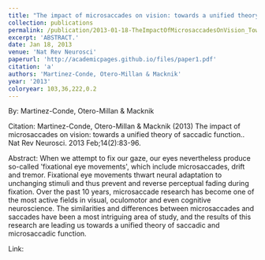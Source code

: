 ```yaml
---
title: "The impact of microsaccades on vision: towards a unified theory of saccadic function."
collection: publications
permalink: /publication/2013-01-18-TheImpactOfMicrosaccadesOnVision_TowardsAUnifiedTheoryOfSaccadi
excerpt: 'ABSTRACT.'
date: Jan 18, 2013
venue: 'Nat Rev Neurosci'
paperurl: 'http://academicpages.github.io/files/paper1.pdf'
citation: 'a'
authors: 'Martinez-Conde, Otero-Millan & Macknik'
year: '2013'
coloryear: 103,36,222,0.2
---
```


By: Martinez-Conde, Otero-Millan & Macknik

Citation: Martinez-Conde, Otero-Millan & Macknik (2013) The impact of microsaccades on vision: towards a unified theory of saccadic function.. Nat Rev Neurosci. 2013 Feb;14(2):83-96. 

Abstract: When we attempt to fix our gaze, our eyes nevertheless produce so-called 'fixational eye movements', which include microsaccades, drift and tremor. Fixational eye movements thwart neural adaptation to unchanging stimuli and thus prevent and reverse perceptual fading during fixation. Over the past 10 years, microsaccade research has become one of the most active fields in visual, oculomotor and even cognitive neuroscience. The similarities and differences between microsaccades and saccades have been a most intriguing area of study, and the results of this research are leading us towards a unified theory of saccadic and microsaccadic function.

Link: 
